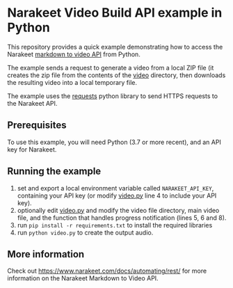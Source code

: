 # Narakeet Video Build API example in Python

This repository provides a quick example demonstrating how to access the Narakeet [markdown to video API](https://www.narakeet.com/docs/automating/rest/) from Python.

The example sends a request to generate a video from a local ZIP file (it creates the zip file from the contents of the [video](video) directory, then downloads the resulting video into a local temporary file. 

The example uses the [requests](https://requests.readthedocs.io/en/latest/) python library to send HTTPS requests to the Narakeet API.

## Prerequisites

To use this example, you will need Python (3.7 or more recent), and an API key for Narakeet.

## Running the example

1. set and export a local environment variable called `NARAKEET_API_KEY`, containing your API key (or modify [video.py](video.py) line 4 to include your API key).
2. optionally edit [video.py](video.py) and modify the video file directory, main video file, and the function that handles progress notification (lines 5, 6 and 8).
3. run `pip install -r requirements.txt` to install the required libraries
4. run `python video.py` to create the output audio.

## More information

Check out <https://www.narakeet.com/docs/automating/rest/> for more information on the Narakeet Markdown to Video API. 
